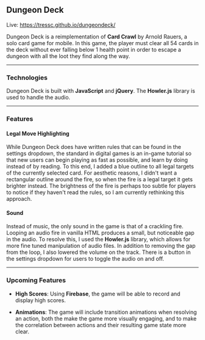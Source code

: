 ## Dungeon Deck


Live: https://tressc.github.io/dungeondeck/

Dungeon Deck is a reimplementation of **Card Crawl** by Arnold Rauers, a
solo card game for mobile. In this game, the player must clear all 54 cards in
the deck without ever falling below 1 health point in order to escape a dungeon with all the loot they find along the way.

***

### Technologies

Dungeon Deck is built with **JavaScript** and **jQuery**. The **Howler.js** library is used to handle the audio.

***

### Features

#### Legal Move Highlighting

While Dungeon Deck does have written rules that can be found in the settings
dropdown, the standard in digital games is an in-game tutorial so that new
users can begin playing as fast as possible, and learn by doing instead of by reading. To this end, I added a blue outline to all legal targets of the currently selected card. For aesthetic reasons, I didn't want a rectangular outline around the fire, so when the fire is a legal target it gets brighter instead. The brightness of the fire is perhaps too subtle for players to notice if they haven't read the rules, so I am currently rethinking this approach.

#### Sound

Instead of music, the only sound in the game is that of a crackling fire. Looping an audio fire in vanilla HTML produces a small, but noticeable gap in the audio. To resolve this, I used the **Howler.js** library, which allows for more fine tuned manipulation of audio files. In addition to removing the gap from the loop, I also lowered the volume on the track. There is a button in the settings dropdown for users to toggle the audio on and off.

***

### Upcoming Features

- **High Scores**: Using **Firebase**, the game will be able to record and display high scores.

- **Animations**: The game will include transition animations when resolving an action, both the make the game more visually engaging, and to make the correlation between actions and their resulting game state more clear.
